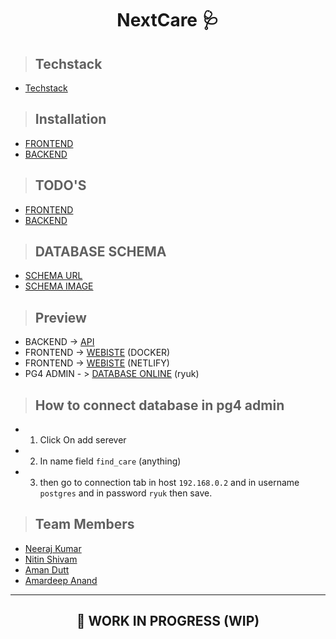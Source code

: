 <h1 align='center'>NextCare 🩺</h2>

> ## Techstack

- [Techstack](./docs/TECHSTACK.md)

> ## Installation

- [FRONTEND](/frontend/docs/INSTALLATION.md)
- [BACKEND](/backend/docs/INSTALLATION.md)

> ## TODO'S

- [FRONTEND](./frontend/docs/TODO.md)
- [BACKEND](./backend/docs/TODO.md)

> ## DATABASE SCHEMA

- [SCHEMA URL](https://dbdiagram.io/d/6257933e2514c979032a5f7d)
- [SCHEMA IMAGE](databse_schema.png)

> ## Preview

- BACKEND  -> [API](https://bit.ly/3kQH1Ih)
- FRONTEND ->  [WEBISTE](https://bit.ly/380nQbZ) (DOCKER)
- FRONTEND ->  [WEBISTE](https://jazzy-starship-22dd57.netlify.app) (NETLIFY)
- PG4 ADMIN - > [DATABASE ONLINE](https://pgadmin-ryuk-me.cloud.okteto.net) (ryuk)
  
> ## How to connect database in pg4 admin

- 1. Click On add serever
- 2. In name field `find_care` (anything)
- 3. then go to connection tab in host `192.168.0.2` and in username `postgres` and in password `ryuk` then save.

> ## Team Members

- [Neeraj Kumar](https://github.com/Ryuk-me)
- [Nitin Shivam](https://github.com/nitinshivam)
- [Aman Dutt](https://github.com/adgamerx)
- [Amardeep Anand](#null)

<hr>
<h2 align='center'>👷 WORK IN PROGRESS (WIP)</h2>

